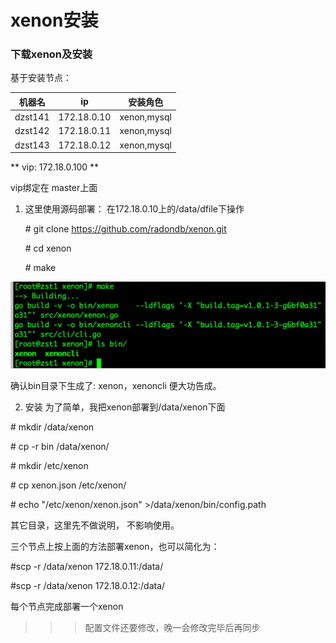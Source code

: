 # xenon安装

### 下载xenon及安装

基于安装节点：

| 机器名 | ip | 安装角色 |
| --- | --- | --- |
| dzst141 | 172.18.0.10 | xenon,mysql |
| dzst142 | 172.18.0.11 | xenon,mysql |
| dzst143 | 172.18.0.12 | xenon,mysql | 


** vip: 172.18.0.100 **

vip绑定在 master上面

1. 这里使用源码部署：
   在172.18.0.10上的/data/dfile下操作
   
   \# git clone https://github.com/radondb/xenon.git
   
   \# cd xenon
   
   \# make 
   
![-w786](../image/15433897852102.jpg)

确认bin目录下生成了: xenon，xenoncli 便大功告成。

2. 安装
为了简单，我把xenon部署到/data/xenon下面

\# mkdir /data/xenon

\# cp -r bin /data/xenon/

\# mkdir /etc/xenon

\# cp xenon.json /etc/xenon/

\# echo "/etc/xenon/xenon.json" >/data/xenon/bin/config.path


其它目录，这里先不做说明， 不影响使用。  

三个节点上按上面的方法部署xenon，也可以简化为：

\#scp -r /data/xenon 172.18.0.11:/data/

\#scp -r /data/xenon 172.18.0.12:/data/

每个节点完成部署一个xenon

>>>配置文件还要修改，晚一会修改完毕后再同步

